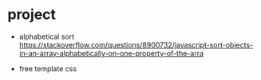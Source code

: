 # project

- alphabetical sort
https://stackoverflow.com/questions/8900732/javascript-sort-objects-in-an-array-alphabetically-on-one-property-of-the-arra

- free template css
